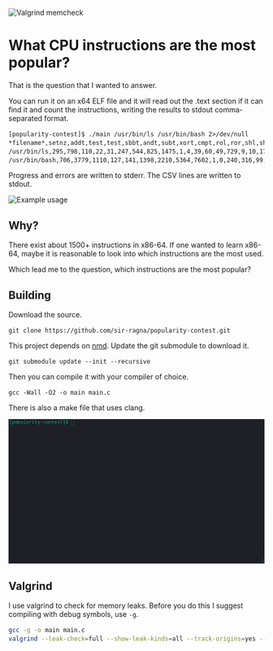 
![Valgrind memcheck](https://github.com/sir-ragna/popularity-contest/actions/workflows/makefile.yml/badge.svg)

# What CPU instructions are the most popular?

That is the question that I wanted to answer.

You can run it on an x64 ELF file and it will read out the .text section
if it can find it and count the instructions, writing the results to stdout 
comma-separated format.

```txt
[popularity-contest]$ ./main /usr/bin/ls /usr/bin/bash 2>/dev/null 
*filename*,setnz,addt,test,test,sbbt,andt,subt,xort,cmpt,rol,ror,shl,shr,sar,test,not,neg,mul,imul,div,idiv,call,jmp,push,jo,jno,jb,jnb,jz,jnz,jbe,ja,js,jns,jp,jl,jge,jle,jg,fadd,fmul,fsubr,fld,fstp,fldcw,fnstcw,ret,fldz,fild,fistp,fucomi,fcomi,fmulp,fdivpp,hlt,ud2,cmovb,cmovnb,cmovz,cmovnz,cmovbe,cmova,cmovs,cmovns,cmovl,cmovge,cmovle,cmovg,bt,btc,bt,cqo,pxor,bswap,addss,mulss,subss,divss,addsd,mulsd,fcomip,divsd,cdq,cdqe,cvtsi2sd,cvtsi2ss,cvttss2si,movaps,comiss,lea,mov,movdqa,movdqu,rep,rep,movsx,movsxd,movzx,nop,pop,rep,fxch,fucomip,movss,movups,endbr64
/usr/bin/ls,295,798,110,22,31,247,544,825,1475,1,4,39,60,49,729,9,10,17,38,25,2,1170,1002,573,15,3,41,84,1062,721,133,101,53,21,3,1,3,37,49,9,4,3,18,25,12,6,350,0,11,6,2,4,2,4,1,0,5,12,38,30,1,4,6,5,1,0,3,0,1,6,5,1,14,0,6,8,3,1,2,2,3,1,1,11,4,10,6,29,16,898,6141,36,4,0,0,19,87,409,1083,753,1,17,1,12,13,6
/usr/bin/bash,706,3779,1110,127,141,1398,2210,5364,7602,1,0,240,316,99,9272,23,31,7,68,3,12,12679,6805,3774,0,1,52,86,9428,5864,321,326,300,120,0,85,130,590,336,0,0,0,0,3,0,0,1921,1,1,0,0,0,0,0,1,14,2,8,170,161,4,3,10,13,6,11,13,10,0,0,44,5,6,1,0,0,0,0,0,0,0,0,9,137,0,0,0,214,0,6387,45623,103,31,1,4,237,1601,1557,7635,5332,20,0,0,0,44,5
```

Progress and errors are written to stderr. The CSV lines are written
to stdout.

![Example usage](imgs/example-usage.gif)

## Why?

There exist about 1500+ instructions in x86-64.
If one wanted to learn x86-64, maybe it is reasonable to look into 
which instructions are the most used.

Which lead me to the question, which instructions are the most popular?

## Building

Download the source.

```
git clone https://github.com/sir-ragna/popularity-contest.git
```

This project depends on [nmd](https://github.com/Nomade040/nmd).
Update the git submodule to download it.

```
git submodule update --init --recursive
```

Then you can compile it with your compiler of choice.

```
gcc -Wall -O2 -o main main.c
```

There is also a make file that uses clang.

![cmd: make release](imgs/make-release.gif)

## Valgrind

I use valgrind to check for memory leaks.
Before you do this I suggest compiling with debug symbols, use `-g`.

```sh
gcc -g -o main main.c
valgrind --leak-check=full --show-leak-kinds=all --track-origins=yes --log-file=valgrind-out.txt ./main /bin/a* 2>/dev/null >/dev/null
```
